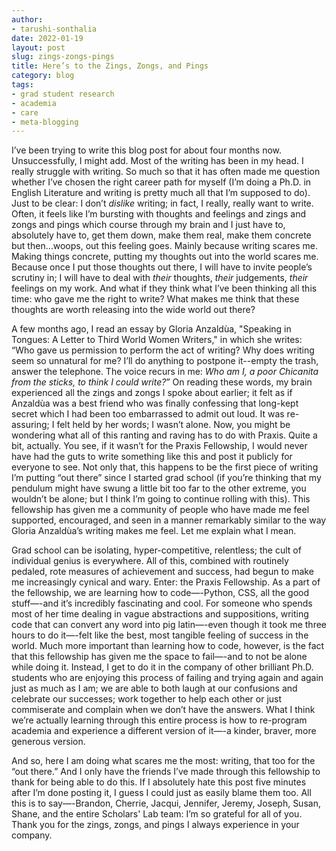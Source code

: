 ```yaml
---
author: 
- tarushi-sonthalia
date: 2022-01-19
layout: post
slug: zings-zongs-pings
title: Here’s to the Zings, Zongs, and Pings
category: blog
tags:
- grad student research
- academia
- care
- meta-blogging
---
```


I’ve been trying to write this blog post for about four months now. Unsuccessfully, I might add. Most of the writing has been in my head. I really struggle with writing. So much so that it has often made me question whether I’ve chosen the right career path for myself (I’m doing a Ph.D. in English Literature and writing is pretty much all that I’m supposed to do). Just to be clear: I don’t *dislike* writing; in fact, I really, really want to write. Often, it feels like I’m bursting with thoughts and feelings and zings and zongs and pings which course through my brain and I just have to, absolutely have to, get them down, make them real, make them concrete but then…woops, out this feeling goes. Mainly because writing scares me. Making things concrete, putting my thoughts out into the world scares me. Because once I put those thoughts out there, I will have to invite people’s scrutiny in; I will have to deal with *their* thoughts, *their* judgements, *their* feelings on my work. And what if they think what I’ve been thinking all this time: who gave me the right to write? What makes me think that these thoughts are worth releasing into the wide world out there? 

A few months ago, I read an essay by Gloria Anzaldùa, "Speaking in Tongues: A Letter to Third World Women Writers," in which she writes: “Who gave us permission to perform the act of writing? Why does writing seem so unnatural for me? I’ll do anything to postpone it--empty the trash, answer the telephone. The voice recurs in me: *Who am I, a poor Chicanita from the sticks, to think I could write?*” On reading these words, my brain experienced all the zings and zongs I spoke about earlier; it felt as if Anzaldùa was a best friend who was finally confessing that long-kept secret which I had been too embarrassed to admit out loud. It was re-assuring; I felt held by her words; I wasn’t alone. Now, you might be wondering what all of this ranting and raving has to do with Praxis. Quite a bit, actually. You see, if it wasn’t for the Praxis Fellowship, I would never have had the guts to write something like this and post it publicly for everyone to see. Not only that, this happens to be the first piece of writing I’m putting “out there” since I started grad school (if you’re thinking that my pendulum might have swung a little bit too far to the other extreme, you wouldn’t be alone; but I think I’m going to continue rolling with this). This fellowship has given me a community of people who have made me feel supported, encouraged, and seen in a manner remarkably similar to the way Gloria Anzaldùa’s writing makes me feel. Let me explain what I mean.

Grad school can be isolating, hyper-competitive, relentless; the cult of individual genius is everywhere. All of this, combined with routinely pedaled, rote measures of achievement and success, had begun to make me increasingly cynical and wary. Enter: the Praxis Fellowship. As a part of the fellowship, we are learning how to code—-Python, CSS, all the good stuff—-and it’s incredibly fascinating and cool. For someone who spends most of her time dealing in vague abstractions and suppositions, writing code that can convert any word into pig latin—-even though it took me three hours to do it—-felt like the best, most tangible feeling of success in the world. Much more important than learning how to code, however, is the fact that this fellowship has given me the space to fail—-and to not be alone while doing it. Instead, I get to do it in the company of other brilliant Ph.D. students who are enjoying this process of failing and trying again and again just as much as I am; we are able to both laugh at our confusions and celebrate our successes; work together to help each other or just commiserate and complain when we don’t have the answers. What I think we’re actually learning through this entire process is how to re-program academia and experience a different version of it—-a kinder, braver, more generous version. 

And so, here I am doing what scares me the most: writing, that too for the “out there.” And I only have the friends I’ve made through this fellowship to thank for being able to do this. If I absolutely hate this post five minutes after I’m done posting it, I guess I could just as easily blame them too. All this is to say—-Brandon, Cherrie, Jacqui, Jennifer, Jeremy, Joseph, Susan, Shane, and the entire Scholars' Lab team: I’m so grateful for all of you. Thank you for the zings, zongs, and pings I always experience in your company.


